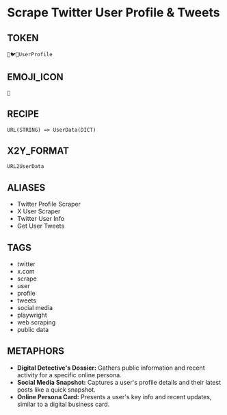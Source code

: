 # Scrape Twitter User Profile & Tweets

## TOKEN

`👤🐦📜UserProfile`

## EMOJI_ICON

`👤`

## RECIPE

`URL(STRING) => UserData(DICT)`

## X2Y_FORMAT

`URL2UserData`

## ALIASES

- Twitter Profile Scraper
- X User Scraper
- Twitter User Info
- Get User Tweets

## TAGS

- twitter
- x.com
- scrape
- user
- profile
- tweets
- social media
- playwright
- web scraping
- public data

## METAPHORS

- **Digital Detective's Dossier:** Gathers public information and recent activity for a specific online persona.
- **Social Media Snapshot:** Captures a user's profile details and their latest posts like a quick snapshot.
- **Online Persona Card:** Presents a user's key info and recent updates, similar to a digital business card. 